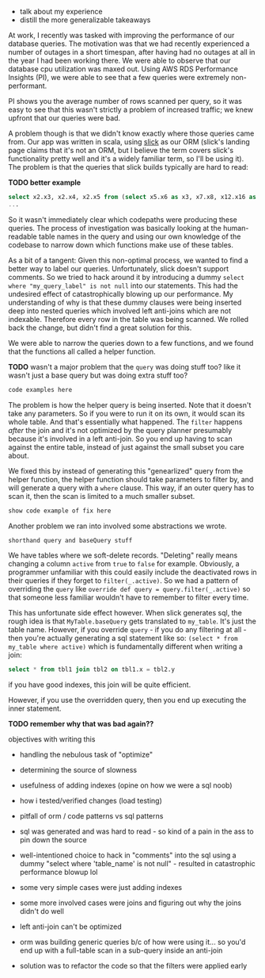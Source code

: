 - talk about my experience
- distill the more generalizable takeaways

At work, I recently was tasked with improving the performance of our database queries. 
The motivation was that we had recently experienced a number of outages in a short timespan, after having had no outages at all in the year I had been working there.
We were able to observe that our database cpu utilization was maxed out. Using AWS RDS Performance Insights (PI), we were able to see that a few queries were extremely non-performant.

PI shows you the average number of rows scanned per query, so it was easy to see that this wasn't strictly a problem of increased traffic; we knew upfront that our queries were bad. 

A problem though is that we didn't know exactly where those queries came from. Our app was written in scala, using [slick](https://scala-slick.org/) as our ORM (slick's landing page claims that it's not an ORM, but I believe the term covers slick's functionality pretty well and it's a widely familiar term, so I'll be using it). The problem is that the queries that slick builds typically are hard to read:

**TODO better example**
```sql
select x2.x3, x2.x4, x2.x5 from (select x5.x6 as x3, x7.x8, x12.x16 as x5) x2
...
```

So it wasn't immediately clear which codepaths were producing these queries. The process of investigation was basically looking at the human-readable table names in the query and using our own knowledge of the codebase to narrow down which functions make use of these tables. 

As a bit of a tangent: Given this non-optimal process, we wanted to find a better way to label our queries. Unfortunately, slick doesn't support comments. So we tried to hack around it by introducing a dummy `select where "my_query_label" is not null` into our statements. This had the undesired effect of catastrophically blowing up our performance. My understanding of why is that these dummy clauses were being inserted deep into nested queries which involved left anti-joins which are not indexable. Therefore every row in the table was being scanned. We rolled back the change, but didn't find a great solution for this. 

We were able to narrow the queries down to a few functions, and we found that the functions all called a helper function. 

**TODO** wasn't a major problem that the `query` was doing stuff too? like it wasn't just a base query but was doing extra stuff too?

```scala
code examples here
```

The problem is how the helper query is being inserted. Note that it doesn't take any parameters. So if you were to run it on its own, it would scan its whole table.
And that's essentially what happened. The `filter` happens _after_ the join and it's not optimized by the query planner presumably because it's involved in a left anti-join. So you end up having to scan against the entire table, instead of just against the small subset you care about.

We fixed this by instead of generating this "genearlized" query from the helper function, the helper function should take parameters to filter by,
and will generate a query with a `where` clause. This way, if an outer query has to scan it, then the scan is limited to a much smaller subset.

```scala
show code example of fix here
```

Another problem we ran into involved some abstractions we wrote.

```scala
shorthand query and baseQuery stuff
```

We have tables where we soft-delete records. "Deleting" really means changing a column `active` from `true` to `false` for example. 
Obviously, a programmer unfamiliar with this could easily include the deactivated rows in their queries if they forget to `filter(_.active)`.
So we had a pattern of overriding the `query` like `override def query = query.filter(_.active)` so that someone less familiar wouldn't have to remember to
filter every time.

This has unfortunate side effect however. When slick generates sql, the rough idea is that `MyTable.baseQuery` gets translated to `my_table`.
It's just the table name. However, if you override `query` - if you do any filtering at all - then you're actually generating a sql statement like so:
`(select * from my_table where active)` which is fundamentally different when writing a join:

```sql
select * from tbl1 join tbl2 on tbl1.x = tbl2.y
```

if you have good indexes, this join will be quite efficient.

However, if you use the overridden query, then you end up executing the inner statement.

**TODO remember why that was bad again??**

objectives with writing this
- handling the nebulous task of "optimize"
- determining the source of slowness
- usefulness of adding indexes (opine on how we were a sql noob)
- how i tested/verified changes (load testing)
- pitfall of orm / code patterns vs sql patterns

- sql was generated and was hard to read - so kind of a pain in the ass to pin down the source
-   well-intentioned choice to hack in "comments" into the sql using a dummy "select where 'table_name' is not null" - resulted in catastrophic performance blowup lol

- some very simple cases were just adding indexes

- some more involved cases were joins and figuring out why the joins didn't do well
-   left anti-join can't be optimized
-   orm was building generic queries b/c of how were using it... so you'd end up with a full-table scan in a sub-query inside an anti-join
-   solution was to refactor the code so that the filters were applied early











